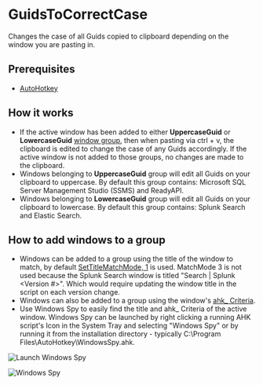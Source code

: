 # GuidsToCorrectCase
Changes the case of all Guids copied to clipboard depending on the window you are pasting in.
## Prerequisites
* [AutoHotkey](https://www.autohotkey.com/download/?)

## How it works
* If the active window has been added to either **UppercaseGuid** or **LowercaseGuid** [window group](https://www.autohotkey.com/docs/commands/GroupAdd.htm), then when pasting via ctrl + v, the clipboard is edited to change the case of any Guids accordingly. If the active window is not added to those groups, no changes are made to the clipboard.
* Windows belonging to **UppercaseGuid** group will edit all Guids on your clipboard to uppercase. By default this group contains: Microsoft SQL Server Management Studio (SSMS) and ReadyAPI.
* Windows belonging to **LowercaseGuid** group will edit all Guids on your clipboard to lowercase. By default this group contains: Splunk Search and Elastic Search.

## How to add windows to a group
* Windows can be added to a group using the title of the window to match, by default [SetTitleMatchMode, 1](https://www.autohotkey.com/docs/commands/SetTitleMatchMode.htm) is used. MatchMode 3 is not used because the Splunk Search window is titled "Search | Splunk \<Version #>". Which would require updating the window title in the script on each version change.
* Windows can also be added to a group using the window's [ahk_ Criteria](https://www.autohotkey.com/docs/misc/WinTitle.htm). 
* Use Windows Spy to easily find the title and ahk_ Criteria of the active window. Windows Spy can be launched by right clicking a running AHK script's Icon in the System Tray and selecting "Windows Spy" or by running it from the installation directory - typically C:\Program Files\AutoHotkey\WindowsSpy.ahk. 

![Launch Windows Spy](https://i.imgur.com/uFVnOJd.png)

![Windows Spy](https://i.imgur.com/kjMRUIw.png)

